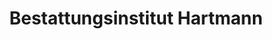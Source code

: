 ---
title: "Bestattungsinstitut Hartmann"
url: /erlangen/bestattungsinstitut-hartmann/
shop: Bestattungen
---